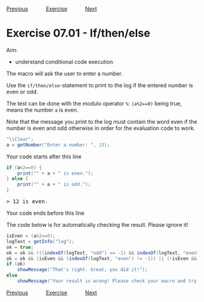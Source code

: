 [Previous](./ans06-03.md) &nbsp;&nbsp;&nbsp;&nbsp;&nbsp;&nbsp;&nbsp;&nbsp;&nbsp;&nbsp;     [Exercise](../ex/ex07-01.md) &nbsp;&nbsp;&nbsp;&nbsp;&nbsp;&nbsp;&nbsp;&nbsp;&nbsp;&nbsp; [Next](./ans07-02.md)

# Exercise 07.01 - If/then/else

Aim:
- understand conditional code execution

The macro will ask the user to enter a number.

Use the ``if/then/else``-statement to print to the 
log if the entered number is even or odd. 

The test can be done with the modulo operator ``%``:
``(a%2==0)`` being true, means the number ``a`` is even. 

Note that the message you print to the log must contain 
the word even if the number is even and odd otherwise 
in order for the evaluation code to work. 
```java
"\\Clear";
a = getNumber("Enter a number: ", 13);

```
Your code starts after this line 
```java
if (a%2==0) {
	print("" + a + " is even.");
} else {
	print("" + a + " is odd.");
}
```
<pre>
> 12 is even.
</pre>
 Your code ends before this line

The code below is for automatically checking the result. Please ignore it! 
```java
isEven = (a%2==0);
logText = getInfo("log");
ok = true;
ok = ok && !((indexOf(logText, "odd") == -1) && indexOf(logText, "even") == -1);
ok = ok && (isEven && (indexOf(logText, "even") != -1)) || (!isEven && (indexOf(logText, "odd") != -1));
if (ok)
	showMessage("That's right. Great, you did it!");
else 
	showMessage("Your result is wrong! Please check your macro and try again!");
```

[Previous](./ans06-03.md) &nbsp;&nbsp;&nbsp;&nbsp;&nbsp;&nbsp;&nbsp;&nbsp;&nbsp;&nbsp;     [Exercise](../ex/ex07-01.md) &nbsp;&nbsp;&nbsp;&nbsp;&nbsp;&nbsp;&nbsp;&nbsp;&nbsp;&nbsp; [Next](./ans07-02.md)
